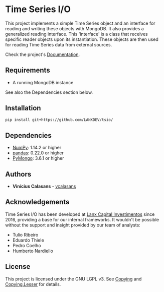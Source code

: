 # Time Series I/O

This project implements a simple Time Series object and an interface for reading and writing these objects with MongoDB.
It also provides a generalized reading interface. This 'interface' is a class that receives specific reader objects upon
its instantiation. These objects are then used for reading Time Series data from external sources.

Check the project's [Documentation](https://lanxdev.github.io/tsio/index).

## Requirements
- A running MongoDB instance

See also the Dependencies section below.

## Installation

```sh
pip install git+https://github.com/LANXDEV/tsio/
```

## Dependencies
- [NumPy](https://www.numpy.org): 1.14.2 or higher
- [pandas](https://pandas.pydata.org/): 0.22.0 or higher
- [PyMongo](https://api.mongodb.com/python/current/): 3.6.1 or higher


## Authors
* **Vinícius Calasans** - [vcalasans](https://github.com/vcalasans)


## Acknowledgements

Time Series I/O has been developed at [Lanx Capital Investimentos](https://www.lanxcapital.com/) since 2016, providing
a base for our internal frameworks. It wouldn't be possible without the support and insight provided by our team of
analysts:

- Tulio Ribeiro
- Eduardo Thiele
- Pedro Coelho
- Humberto Nardiello


## License

This project is licensed under the GNU LGPL v3. See [Copying](COPYING) and [Copying.Lesser](COPYING.LESSER) for details.
